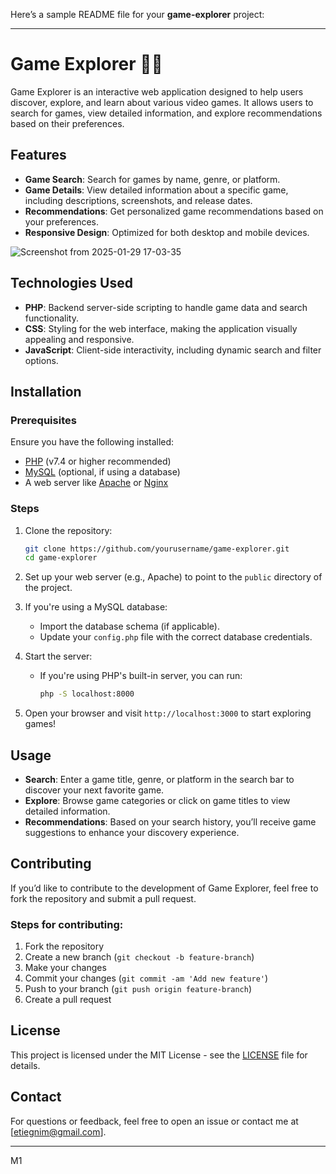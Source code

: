 Here’s a sample README file for your **game-explorer** project:

---

# Game Explorer 😶‍🌫️

Game Explorer is an interactive web application designed to help users discover, explore, and learn about various video games. It allows users to search for games, view detailed information, and explore recommendations based on their preferences.

## Features

- **Game Search**: Search for games by name, genre, or platform.
- **Game Details**: View detailed information about a specific game, including descriptions, screenshots, and release dates.
- **Recommendations**: Get personalized game recommendations based on your preferences.
- **Responsive Design**: Optimized for both desktop and mobile devices.

![Screenshot from 2025-01-29 17-03-35](https://github.com/user-attachments/assets/d52c248d-4877-44cb-9ea5-5e4849677555)

## Technologies Used

- **PHP**: Backend server-side scripting to handle game data and search functionality.
- **CSS**: Styling for the web interface, making the application visually appealing and responsive.
- **JavaScript**: Client-side interactivity, including dynamic search and filter options.

## Installation

### Prerequisites

Ensure you have the following installed:

- [PHP](https://www.php.net/downloads.php) (v7.4 or higher recommended)
- [MySQL](https://dev.mysql.com/downloads/) (optional, if using a database)
- A web server like [Apache](https://httpd.apache.org/) or [Nginx](https://nginx.org/en/)

### Steps

1. Clone the repository:

    ```bash
    git clone https://github.com/yourusername/game-explorer.git
    cd game-explorer
    ```

2. Set up your web server (e.g., Apache) to point to the `public` directory of the project.

3. If you're using a MySQL database:
    - Import the database schema (if applicable).
    - Update your `config.php` file with the correct database credentials.

4. Start the server:
    - If you're using PHP's built-in server, you can run:
      ```bash
      php -S localhost:8000
      ```

5. Open your browser and visit `http://localhost:3000` to start exploring games!

## Usage

- **Search**: Enter a game title, genre, or platform in the search bar to discover your next favorite game.
- **Explore**: Browse game categories or click on game titles to view detailed information.
- **Recommendations**: Based on your search history, you’ll receive game suggestions to enhance your discovery experience.

## Contributing

If you’d like to contribute to the development of Game Explorer, feel free to fork the repository and submit a pull request.

### Steps for contributing:

1. Fork the repository
2. Create a new branch (`git checkout -b feature-branch`)
3. Make your changes
4. Commit your changes (`git commit -am 'Add new feature'`)
5. Push to your branch (`git push origin feature-branch`)
6. Create a pull request

## License

This project is licensed under the MIT License - see the [LICENSE](LICENSE) file for details.

## Contact

For questions or feedback, feel free to open an issue or contact me at [etiegnim@gmail.com].

---
M1
